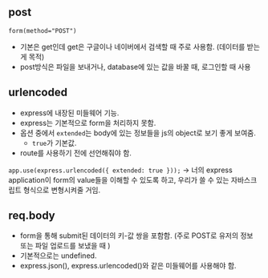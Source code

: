 ## post
``form(method="POST")``
- 기본은 get인데 get은 구글이나 네이버에서 검색할 때 주로 사용함. (데이터를 받는 게 목적)
- post방식은 파일을 보내거나, database에 있는 값을 바꿀 때, 로그인할 때 사용

## urlencoded
- express에 내장된 미들웨어 기능.
- express는 기본적으로 form을 처리하지 못함.
- 옵션 중에서 ``extended``는 body에 있는 정보들을 js의 object로 보기 좋게 보여줌.
  - ``true``가 기본값.
- route를 사용하기 전에 선언해줘야 함.

``app.use(express.urlencoded({ extended: true }));``
-> 너의 express application이 form의 value들을 이해할 수 있도록 하고, 우리가 쓸 수 있는 자바스크립트 형식으로 변형시켜줄 거임.

## req.body
- form을 통해 submit된 데이터의 키-값 쌍을 포함함. (주로 POST로 유저의 정보 또는 파일 업로드를 보냈을 때 )
- 기본적으로는 undefined.
- express.json(), express.urlencoded()와 같은 미들웨어를 사용해야 함.
